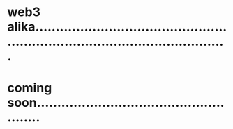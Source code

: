 # web3 alika.....................................................................................................
# coming soon......................................................
